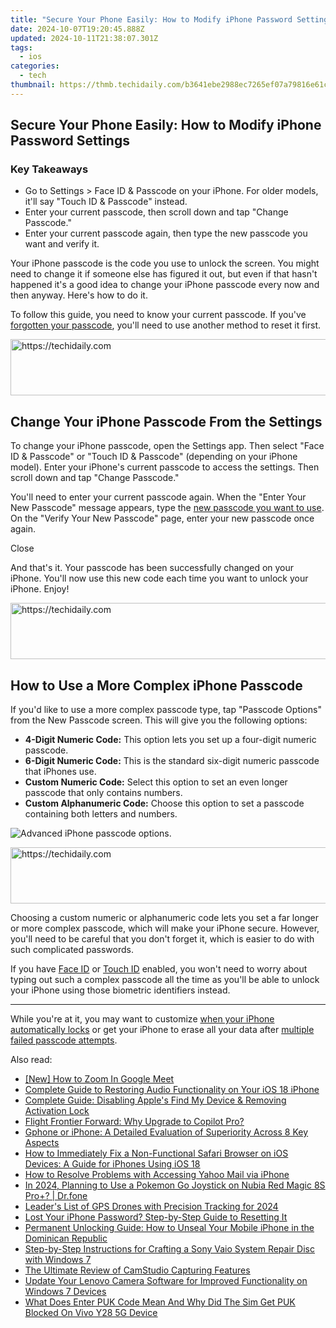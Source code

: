 ```yaml
---
title: "Secure Your Phone Easily: How to Modify iPhone Password Settings"
date: 2024-10-07T19:20:45.888Z
updated: 2024-10-11T21:38:07.301Z
tags:
  - ios
categories:
  - tech
thumbnail: https://thmb.techidaily.com/b3641ebe2988ec7265ef07a79816e61c990d023d2c0afe9a3bce0644ce087752.jpg
---
```


## Secure Your Phone Easily: How to Modify iPhone Password Settings

### Key Takeaways

* Go to Settings > Face ID & Passcode on your iPhone. For older models, it'll say "Touch ID & Passcode" instead.
* Enter your current passcode, then scroll down and tap "Change Passcode."
* Enter your current passcode again, then type the new passcode you want and verify it.

 Your iPhone passcode is the code you use to unlock the screen. You might need to change it if someone else has figured it out, but even if that hasn't happened it's a good idea to change your iPhone passcode every now and then anyway. Here's how to do it.

 To follow this guide, you need to know your current passcode. If you've [forgotten your passcode](https://youtube-webster.techidaily.com/ering-avengers-the-marvellous-world-builders-for-2024/), you'll need to use another method to reset it first.

<!-- affiliate ads begin -->
<a href="https://imp.i357552.net/c/5597632/857865/11832" target="_top" id="857865">
  <img src="//a.impactradius-go.com/display-ad/11832-857865" border="0" alt="https://techidaily.com" width="728" height="90"/>
</a>
<img height="0" width="0" src="https://imp.i357552.net/i/5597632/857865/11832" style="position:absolute;visibility:hidden;" border="0" />
<!-- affiliate ads end -->

##  Change Your iPhone Passcode From the Settings

 To change your iPhone passcode, open the Settings app. Then select "Face ID & Passcode" or "Touch ID & Passcode" (depending on your iPhone model). Enter your iPhone's current passcode to access the settings. Then scroll down and tap "Change Passcode."

 You'll need to enter your current passcode again. When the "Enter Your New Passcode" message appears, type the [new passcode you want to use](https://fox-info.techidaily.com/2024-approved-spectacular-vision-immersive-movies/). On the "Verify Your New Passcode" page, enter your new passcode once again.

Close 

 And that's it. Your passcode has been successfully changed on your iPhone. You'll now use this new code each time you want to unlock your iPhone. Enjoy!

<!-- affiliate ads begin -->
<a href="https://aligracehair.sjv.io/c/5597632/1880944/19272" target="_top" id="1880944">
  <img src="//a.impactradius-go.com/display-ad/19272-1880944" border="0" alt="https://techidaily.com" width="728" height="90"/>
</a>
<img height="0" width="0" src="https://aligracehair.sjv.io/i/5597632/1880944/19272" style="position:absolute;visibility:hidden;" border="0" />
<!-- affiliate ads end -->

##  How to Use a More Complex iPhone Passcode

 If you'd like to use a more complex passcode type, tap "Passcode Options" from the New Passcode screen. This will give you the following options:

* **4-Digit Numeric Code:** This option lets you set up a four-digit numeric passcode.
* **6-Digit Numeric Code:** This is the standard six-digit numeric passcode that iPhones use.
* **Custom Numeric Code:** Select this option to set an even longer passcode that only contains numbers.
* **Custom Alphanumeric Code:** Choose this option to set a passcode containing both letters and numbers.

![Advanced iPhone passcode options.](https://static1.howtogeekimages.com/wordpress/wp-content/uploads/2024/07/advanced-iphone-passcode-options.png) 

<!-- affiliate ads begin -->
<a href="https://appsumo.8odi.net/c/5597632/2087409/7443" target="_top" id="2087409">
  <img src="//a.impactradius-go.com/display-ad/7443-2087409" border="0" alt="https://techidaily.com" width="728" height="90"/>
</a>
<img height="0" width="0" src="https://appsumo.8odi.net/i/5597632/2087409/7443" style="position:absolute;visibility:hidden;" border="0" />
<!-- affiliate ads end -->

 Choosing a custom numeric or alphanumeric code lets you set a far longer or more complex passcode, which will make your iPhone secure. However, you'll need to be careful that you don't forget it, which is easier to do with such complicated passwords.

 If you have [Face ID](https://instagram-video-files.techidaily.com/new-mastering-instagram-concealing-tags-efficiently/) or [Touch ID](https://facebook-video-recording.techidaily.com/from-zero-to-hero-how-to-triumph-with-10-powerful-fb-strategies-for-2024/) enabled, you won't need to worry about typing out such a complex passcode all the time as you'll be able to unlock your iPhone using those biometric identifiers instead.

---

 While you're at it, you may want to customize [when your iPhone automatically locks](https://extra-tips.techidaily.com/2024-approved-amplify-activity-levels-top-20-exercise-friendly-hits-list/) or get your iPhone to erase all your data after [multiple failed passcode attempts](https://youtube-blog.techidaily.com/ed-elevate-your-channels-a-guide-to-youtube-metrics/).

<ins class="adsbygoogle"
     style="display:block"
     data-ad-format="autorelaxed"
     data-ad-client="ca-pub-7571918770474297"
     data-ad-slot="1223367746"></ins>

<ins class="adsbygoogle"
     style="display:block"
     data-ad-client="ca-pub-7571918770474297"
     data-ad-slot="8358498916"
     data-ad-format="auto"
     data-full-width-responsive="true"></ins>

<span class="atpl-alsoreadstyle">Also read:</span>
<div><ul>
<li><a href="https://some-techniques.techidaily.com/new-how-to-zoom-in-google-meet/"><u>[New] How to Zoom In Google Meet</u></a></li>
<li><a href="https://os-tips.techidaily.com/complete-guide-to-restoring-audio-functionality-on-your-ios-18-iphone/"><u>Complete Guide to Restoring Audio Functionality on Your iOS 18 iPhone</u></a></li>
<li><a href="https://os-tips.techidaily.com/complete-guide-disabling-apples-find-my-device-and-removing-activation-lock/"><u>Complete Guide: Disabling Apple's Find My Device & Removing Activation Lock</u></a></li>
<li><a href="https://tech-savvy.techidaily.com/flight-frontier-forward-why-upgrade-to-copilot-pro/"><u>Flight Frontier Forward: Why Upgrade to Copilot Pro?</u></a></li>
<li><a href="https://os-tips.techidaily.com/gphone-or-iphone-a-detailed-evaluation-of-superiority-across-8-key-aspects/"><u>Gphone or iPhone: A Detailed Evaluation of Superiority Across 8 Key Aspects</u></a></li>
<li><a href="https://os-tips.techidaily.com/how-to-immediately-fix-a-non-functional-safari-browser-on-ios-devices-a-guide-for-iphones-using-ios-18/"><u>How to Immediately Fix a Non-Functional Safari Browser on iOS Devices: A Guide for iPhones Using iOS 18</u></a></li>
<li><a href="https://os-tips.techidaily.com/how-to-resolve-problems-with-accessing-yahoo-mail-via-iphone/"><u>How to Resolve Problems with Accessing Yahoo Mail via iPhone</u></a></li>
<li><a href="https://pokemon-go-android.techidaily.com/in-2024-planning-to-use-a-pokemon-go-joystick-on-nubia-red-magic-8s-proplus-drfone-by-drfone-virtual-android/"><u>In 2024, Planning to Use a Pokemon Go Joystick on Nubia Red Magic 8S Pro+? | Dr.fone</u></a></li>
<li><a href="https://extra-skills.techidaily.com/leaders-list-of-gps-drones-with-precision-tracking-for-2024/"><u>Leader's List of GPS Drones with Precision Tracking for 2024</u></a></li>
<li><a href="https://os-tips.techidaily.com/lost-your-iphone-password-step-by-step-guide-to-resetting-it/"><u>Lost Your iPhone Password? Step-by-Step Guide to Resetting It</u></a></li>
<li><a href="https://os-tips.techidaily.com/permanent-unlocking-guide-how-to-unseal-your-mobile-iphone-in-the-dominican-republic/"><u>Permanent Unlocking Guide: How to Unseal Your Mobile iPhone in the Dominican Republic</u></a></li>
<li><a href="https://win-net.techidaily.com/step-by-step-instructions-for-crafting-a-sony-vaio-system-repair-disc-with-windows-7/"><u>Step-by-Step Instructions for Crafting a Sony Vaio System Repair Disc with Windows 7</u></a></li>
<li><a href="https://screen-video-capture.techidaily.com/the-ultimate-review-of-camstudio-capturing-features/"><u>The Ultimate Review of CamStudio Capturing Features</u></a></li>
<li><a href="https://hardware-updates.techidaily.com/update-your-lenovo-camera-software-for-improved-functionality-on-windows-7-devices/"><u>Update Your Lenovo Camera Software for Improved Functionality on Windows 7 Devices</u></a></li>
<li><a href="https://sim-unlock.techidaily.com/what-does-enter-puk-code-mean-and-why-did-the-sim-get-puk-blocked-on-vivo-y28-5g-device-by-drfone-android/"><u>What Does Enter PUK Code Mean And Why Did The Sim Get PUK Blocked On Vivo Y28 5G Device</u></a></li>
</ul></div>

